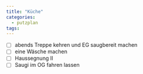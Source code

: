 ```yaml
---
title: "Küche"
categories:
  - putzplan
tags:
---
```

 - [ ] abends Treppe kehren und EG saugbereit machen 
 - [ ] eine Wäsche machen  
 - [ ] Haussegnung II  
 - [ ] Saugi im OG fahren lassen
<!--stackedit_data:
eyJoaXN0b3J5IjpbLTU1ODM1MDY0M119
-->